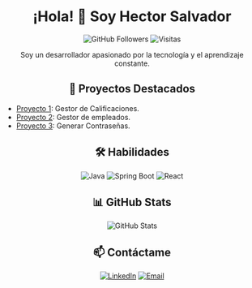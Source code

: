 <h1 align="center">¡Hola! 👋 Soy Hector Salvador</h1>

<p align="center">
  <img src="https://img.shields.io/github/followers/hector123?label=Follow%20Me&style=social" alt="GitHub Followers">
  <img src="https://visitor-badge.glitch.me/badge?page_id=hector123.visitor-badge" alt="Visitas">
</p>

<p align="center">Soy un desarrollador apasionado por la tecnología y el aprendizaje constante.</p>

<h2 align="center">🚀 Proyectos Destacados</h2>
<ul>
  <li><a href="https://github.com/hectorBack/Gestor_Calificaciones_Java">Proyecto 1</a>: Gestor de Calificaciones.</li>
  <li><a href="enlace-a-proyecto-2">Proyecto 2</a>: Gestor de empleados.</li>
  <li><a href="https://github.com/hectorBack/PasswordGenerated">Proyecto 3</a>: Generar Contraseñas.</li>
</ul>

<h2 align="center">🛠️ Habilidades</h2>
<p align="center">
  <img src="https://img.shields.io/badge/Java-ED8B00?style=for-the-badge&logo=java&logoColor=white" alt="Java">
  <img src="https://img.shields.io/badge/Spring_Boot-F2F4F9?style=for-the-badge&logo=spring-boot" alt="Spring Boot">
  <img src="https://img.shields.io/badge/React-61DAFB?style=for-the-badge&logo=react&logoColor=black" alt="React">
</p>

<h2 align="center">📊 GitHub Stats</h2>
<p align="center">
  <img src="https://github-readme-stats.vercel.app/api?username=hector123&show_icons=true&theme=radical" alt="GitHub Stats">
</p>

<h2 align="center">📫 Contáctame</h2>
<p align="center">
  <a href="https://www.linkedin.com/in/hector-salvador-servín-pérez-97182431b"><img src="https://img.shields.io/badge/LinkedIn-blue?style=for-the-badge&logo=linkedin" alt="LinkedIn"></a>
  <a href="mailto:tuemail@gmail.com"><img src="https://img.shields.io/badge/Email-red?style=for-the-badge&logo=gmail&logoColor=white" alt="Email"></a>
</p>
